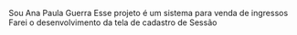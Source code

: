 Sou Ana Paula Guerra
Esse projeto é um sistema para venda de ingressos
Farei o desenvolvimento da tela de cadastro de Sessão
